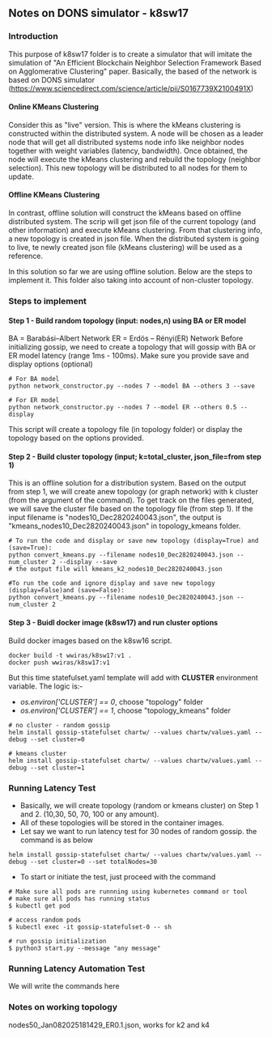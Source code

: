 ## Notes on DONS simulator - k8sw17

### Introduction
This purpose of k8sw17 folder is to create a simulator that will
imitate the simulation of "An Efficient Blockchain Neighbor Selection 
Framework Based on Agglomerative Clustering" paper. Basically, the based
of the network is based on DONS simulator 
(https://www.sciencedirect.com/science/article/pii/S0167739X2100491X)

#### Online KMeans Clustering
Consider this as "live" version. This is where the kMeans clustering is 
constructed within the distributed system. A node will be chosen 
as a leader node that will get all distributed systems node info like 
neighbor nodes together with weight variables (latency, bandwidth). 
Once obtained,  the node will execute the kMeans clustering and rebuild 
the topology (neighbor selection). This new topology will be distributed 
to all nodes for them to update.

#### Offline KMeans Clustering
In contrast, offline solution will construct the kMeans based on offline
distributed system. The scrip will get json file of the current topology
(and other information) and execute kMeans clustering. From that clustering
info, a new topology is created in json file. When the distributed system is
going to live, te newly created json file (kMeans clustering) will be used as
a reference.

In this solution so far we are using offline solution. Below are the steps
to implement it. This folder also taking into account of non-cluster topology.


### Steps to implement

#### Step 1 - Build random topology (input: nodes,n) using BA or ER model
BA = Barabási–Albert Network
ER = Erdös – Rényi(ER) Network
Before initializing gossip, we need to create a topology that will
gossip with BA or ER model latency (range 1ms - 100ms). Make sure
you provide save and display options (optional)

```shell
# For BA model
python network_constructor.py --nodes 7 --model BA --others 3 --save 
```

```shell
# For ER model
python network_constructor.py --nodes 7 --model ER --others 0.5 --display
```

This script will create a topology file (in topology folder) or 
display the topology based on the options provided.


#### Step 2 - Build cluster topology (input; k=total_cluster, json_file=from step 1)
This is an offline solution for a distribution system. Based on the output from step 1, we will create
anew topology (or graph network) with k cluster (from the argument of the command). To get track
on the files generated, we will save the cluster file based on the topology file (from step 1).
If the input filename is "nodes10_Dec2820240043.json", the output is "kmeans_nodes10_Dec2820240043.json"
in topology_kmeans folder.

```shell
# To run the code and display or save new topology (display=True) and (save=True):
python convert_kmeans.py --filename nodes10_Dec2820240043.json --num_cluster 2 --display --save
# the output file will kmeans_k2_nodes10_Dec2820240043.json
    
#To run the code and ignore display and save new topology (display=False)and (save=False):
python convert_kmeans.py --filename nodes10_Dec2820240043.json --num_cluster 2
```

#### Step 3 - Buidl docker image (k8sw17) and run cluster options

Build docker images based on the k8sw16 script. 
```
docker build -t wwiras/k8sw17:v1 .
docker push wwiras/k8sw17:v1
```

But this time statefulset.yaml template will add with **CLUSTER** environment variable. The logic is:-
- *os.environ['CLUSTER'] == 0*, choose "topology" folder
- *os.environ['CLUSTER'] == 1*, choose "topology_kmeans" folder
```
# no cluster - random gossip
helm install gossip-statefulset chartw/ --values chartw/values.yaml --debug --set cluster=0
```
```
# kmeans cluster
helm install gossip-statefulset chartw/ --values chartw/values.yaml --debug --set cluster=1
```

### Running Latency Test

- Basically, we will create topology (random or kmeans cluster) on Step 1 and 2. (10,30, 50, 70, 100 or any amount).
- All of these topologies will be stored in the container images.
- Let say we want to run latency test for 30 nodes of random gossip. the command is as below 
```shell
helm install gossip-statefulset chartw/ --values chartw/values.yaml --debug --set cluster=0 --set totalNodes=30
```
- To start or initiate the test, just proceed with the command
```shell
# Make sure all pods are runnning using kubernetes command or tool
# make sure all pods has running status
$ kubectl get pod

# access random pods
$ kubectl exec -it gossip-statefulset-0 -- sh

# run gossip initialization 
$ python3 start.py --message "any message" 
```

### Running Latency Automation Test
We will write the commands here

### Notes on working topology
nodes50_Jan082025181429_ER0.1.json, works for k2 and k4